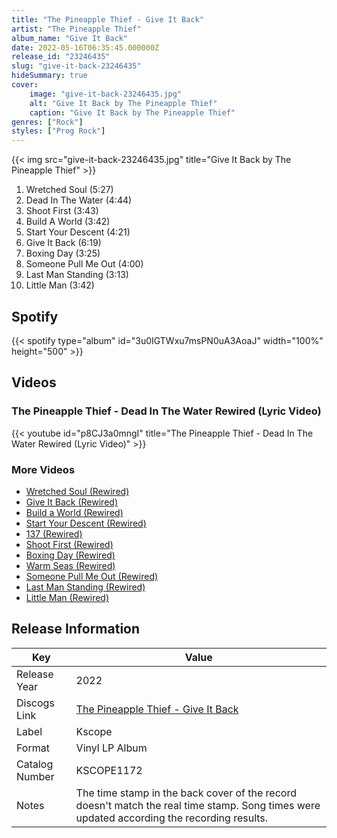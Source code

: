 ```yaml
---
title: "The Pineapple Thief - Give It Back"
artist: "The Pineapple Thief"
album_name: "Give It Back"
date: 2022-05-16T06:35:45.000000Z
release_id: "23246435"
slug: "give-it-back-23246435"
hideSummary: true
cover:
    image: "give-it-back-23246435.jpg"
    alt: "Give It Back by The Pineapple Thief"
    caption: "Give It Back by The Pineapple Thief"
genres: ["Rock"]
styles: ["Prog Rock"]
---
```


{{< img src="give-it-back-23246435.jpg" title="Give It Back by The Pineapple Thief" >}}

<!-- section break -->

1. Wretched Soul (5:27)
2. Dead In The Water (4:44)
3. Shoot First (3:43)
4. Build A World (3:42)
5. Start Your Descent (4:21)
6. Give It Back (6:19)
7. Boxing Day (3:25)
8. Someone Pull Me Out (4:00)
9. Last Man Standing (3:13)
10. Little Man (3:42)

<!-- section break -->


## Spotify
{{< spotify type="album" id="3u0IGTWxu7msPN0uA3AoaJ" width="100%" height="500" >}}



## Videos
### The Pineapple Thief - Dead In The Water Rewired (Lyric Video)
{{< youtube id="p8CJ3a0mngI" title="The Pineapple Thief - Dead In The Water Rewired (Lyric Video)" >}}<br>

### More Videos

- [Wretched Soul (Rewired)](https://www.youtube.com/watch?v=tlceIFqEOIQ)
- [Give It Back (Rewired)](https://www.youtube.com/watch?v=o3l7GEflnOc)
- [Build a World (Rewired)](https://www.youtube.com/watch?v=TWi1SKZhl7A)
- [Start Your Descent (Rewired)](https://www.youtube.com/watch?v=sD1L9FZi74k)
- [137 (Rewired)](https://www.youtube.com/watch?v=DQjHGCffIF0)
- [Shoot First (Rewired)](https://www.youtube.com/watch?v=LobTqOS5qGU)
- [Boxing Day (Rewired)](https://www.youtube.com/watch?v=W5BriECFUtU)
- [Warm Seas (Rewired)](https://www.youtube.com/watch?v=_r8yMrhfJsw)
- [Someone Pull Me Out (Rewired)](https://www.youtube.com/watch?v=Vy0D2Ot86_U)
- [Last Man Standing (Rewired)](https://www.youtube.com/watch?v=JlZI834YzYg)
- [Little Man (Rewired)](https://www.youtube.com/watch?v=uj_DZgvgnyM)


## Release Information
|  Key           | Value                                                |
| ---------------| ---------------------------------------------------- |
| Release Year   | 2022                                   |
| Discogs Link   | [The Pineapple Thief - Give It Back](https://www.discogs.com/release/23246435-The-Pineapple-Thief-Give-It-Back) |
| Label          | Kscope |
| Format         | Vinyl LP Album |
| Catalog Number | KSCOPE1172 |
| Notes | The time stamp in the back cover of the record doesn't match the real time stamp. Song times were updated according the recording results. |